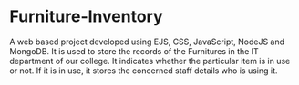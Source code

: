 # Furniture-Inventory
A web based project developed using EJS, CSS, JavaScript, NodeJS and MongoDB. It is used to store the records of the Furnitures in the IT department of our college. It indicates whether the particular item is in use or not. If it is in use, it stores the concerned staff details who is using it.
